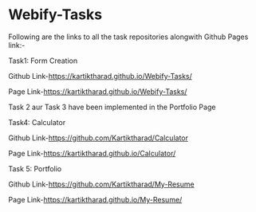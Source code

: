 # Webify-Tasks

Following are the links to all the task repositories alongwith Github Pages link:-

Task1: Form Creation

Github Link-https://kartiktharad.github.io/Webify-Tasks/


Page Link-https://kartiktharad.github.io/Webify-Tasks/

Task 2 aur Task 3 have been implemented in the Portfolio Page

Task4: Calculator 

Github Link-https://github.com/Kartiktharad/Calculator

Page Link-https://kartiktharad.github.io/Calculator/

Task 5: Portfolio

Github Link-https://github.com/Kartiktharad/My-Resume

Page Link-https://kartiktharad.github.io/My-Resume/
